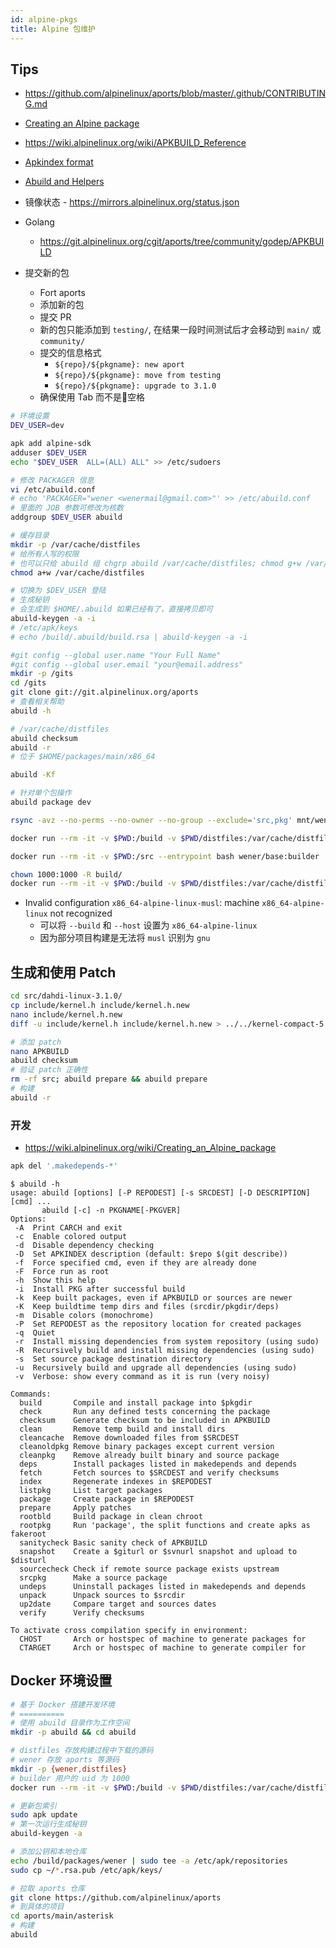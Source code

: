 ```yaml
---
id: alpine-pkgs
title: Alpine 包维护
---
```


## Tips
* https://github.com/alpinelinux/aports/blob/master/.github/CONTRIBUTING.md


* [Creating an Alpine package](https://wiki.alpinelinux.org/wiki/Creating_an_Alpine_package)
* https://wiki.alpinelinux.org/wiki/APKBUILD_Reference
* [Apkindex format](https://wiki.alpinelinux.org/wiki/Apkindex_format)
* [Abuild and Helpers](https://wiki.alpinelinux.org/wiki/Abuild_and_Helpers)
* 镜像状态 - https://mirrors.alpinelinux.org/status.json
* Golang
  * https://git.alpinelinux.org/cgit/aports/tree/community/godep/APKBUILD
* 提交新的包
  * Fort aports
  * 添加新的包
  * 提交 PR
  * 新的包只能添加到 `testing/`, 在结果一段时间测试后才会移动到 `main/` 或 `community/`
  * 提交的信息格式
    * `${repo}/${pkgname}: new aport`
    * `${repo}/${pkgname}: move from testing`
    * `${repo}/${pkgname}: upgrade to 3.1.0`
  * 确保使用 Tab 而不是空格


```bash
# 环境设置
DEV_USER=dev

apk add alpine-sdk
adduser $DEV_USER
echo "$DEV_USER  ALL=(ALL) ALL" >> /etc/sudoers

# 修改 PACKAGER 信息
vi /etc/abuild.conf
# echo 'PACKAGER="wener <wenermail@gmail.com>"' >> /etc/abuild.conf
# 里面的 JOB 参数可修改为核数
addgroup $DEV_USER abuild

# 缓存目录
mkdir -p /var/cache/distfiles
# 给所有人写的权限
# 也可以只给 abuild 组 chgrp abuild /var/cache/distfiles; chmod g+w /var/cache/distfiles
chmod a+w /var/cache/distfiles

# 切换为 $DEV_USER 登陆
# 生成秘钥
# 会生成到 $HOME/.abuild 如果已经有了，直接拷贝即可
abuild-keygen -a -i
# /etc/apk/keys
# echo /build/.abuild/build.rsa | abuild-keygen -a -i

#git config --global user.name "Your Full Name"
#git config --global user.email "your@email.address"
mkdir -p /gits
cd /gits
git clone git://git.alpinelinux.org/aports
# 查看相关帮助
abuild -h
```

```bash
# /var/cache/distfiles
abuild checksum
abuild -r
# 位于 $HOME/packages/main/x86_64

abuild -Kf

# 针对单个包操作
abuild package dev

rsync -avz --no-perms --no-owner --no-group --exclude='src,pkg' mnt/wener abuild/
```

```bash
docker run --rm -it -v $PWD:/build -v $PWD/distfiles:/var/cache/distfiles -u builder wener/edge:builder

docker run --rm -it -v $PWD:/src --entrypoint bash wener/base:builder

chown 1000:1000 -R build/
docker run --rm -it -v $PWD:/build -v $PWD/distfiles:/var/cache/distfiles -u builder --entrypoint bash wener/base:builder
```

* Invalid configuration `x86_64-alpine-linux-musl`: machine `x86_64-alpine-linux` not recognized
  * 可以将 `--build` 和 `--host` 设置为 `x86_64-alpine-linux`
  * 因为部分项目构建是无法将 `musl` 识别为 `gnu`

## 生成和使用 Patch

```bash
cd src/dahdi-linux-3.1.0/
cp include/kernel.h include/kernel.h.new
nano include/kernel.h.new
diff -u include/kernel.h include/kernel.h.new > ../../kernel-compact-5.4.patch

# 添加 patch
nano APKBUILD
abuild checksum
# 验证 patch 正确性
rm -rf src; abuild prepare && abuild prepare
# 构建
abuild -r
```

### 开发
* https://wiki.alpinelinux.org/wiki/Creating_an_Alpine_package

```bash
apk del '.makedepends-*'
```

```
$ abuild -h
usage: abuild [options] [-P REPODEST] [-s SRCDEST] [-D DESCRIPTION] [cmd] ...
       abuild [-c] -n PKGNAME[-PKGVER]
Options:
 -A  Print CARCH and exit
 -c  Enable colored output
 -d  Disable dependency checking
 -D  Set APKINDEX description (default: $repo $(git describe))
 -f  Force specified cmd, even if they are already done
 -F  Force run as root
 -h  Show this help
 -i  Install PKG after successful build
 -k  Keep built packages, even if APKBUILD or sources are newer
 -K  Keep buildtime temp dirs and files (srcdir/pkgdir/deps)
 -m  Disable colors (monochrome)
 -P  Set REPODEST as the repository location for created packages
 -q  Quiet
 -r  Install missing dependencies from system repository (using sudo)
 -R  Recursively build and install missing dependencies (using sudo)
 -s  Set source package destination directory
 -u  Recursively build and upgrade all dependencies (using sudo)
 -v  Verbose: show every command as it is run (very noisy)

Commands:
  build       Compile and install package into $pkgdir
  check       Run any defined tests concerning the package
  checksum    Generate checksum to be included in APKBUILD
  clean       Remove temp build and install dirs
  cleancache  Remove downloaded files from $SRCDEST
  cleanoldpkg Remove binary packages except current version
  cleanpkg    Remove already built binary and source package
  deps        Install packages listed in makedepends and depends
  fetch       Fetch sources to $SRCDEST and verify checksums
  index       Regenerate indexes in $REPODEST
  listpkg     List target packages
  package     Create package in $REPODEST
  prepare     Apply patches
  rootbld     Build package in clean chroot
  rootpkg     Run 'package', the split functions and create apks as fakeroot
  sanitycheck Basic sanity check of APKBUILD
  snapshot    Create a $giturl or $svnurl snapshot and upload to $disturl
  sourcecheck Check if remote source package exists upstream
  srcpkg      Make a source package
  undeps      Uninstall packages listed in makedepends and depends
  unpack      Unpack sources to $srcdir
  up2date     Compare target and sources dates
  verify      Verify checksums

To activate cross compilation specify in environment:
  CHOST       Arch or hostspec of machine to generate packages for
  CTARGET     Arch or hostspec of machine to generate compiler for
```



## Docker 环境设置

```bash
# 基于 Docker 搭建开发环境
# ==========
# 使用 abuild 目录作为工作空间
mkdir -p abuild && cd abuild

# distfiles 存放构建过程中下载的源码
# wener 存放 aports 等源码
mkdir -p {wener,distfiles}
# builder 用户的 uid 为 1000
docker run --rm -it -v $PWD:/build -v $PWD/distfiles:/var/cache/distfiles -u 1000 wener/base:builder

# 更新包索引
sudo apk update
# 第一次运行生成秘钥
abuild-keygen -a

# 添加公钥和本地仓库
echo /build/packages/wener | sudo tee -a /etc/apk/repositories
sudo cp ~/*.rsa.pub /etc/apk/keys/

# 拉取 aports 仓库
git clone https://github.com/alpinelinux/aports
# 到具体的项目
cd aports/main/asterisk
# 构建
abuild
```

